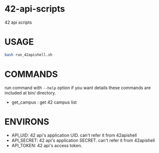 # 42-api-scripts
42 api scripts


# USAGE
```sh
bash run_42apishell.sh
```

# COMMANDS
run command with `--help` option if you want details
these commands are included at bin/ directory.

* get_campus : get 42 campus list

# ENVIRONS

* API_UID: 42 api's application UID. can't refer it from 42apishell 
* API_SECRET: 42 api's application SECRET. can't refer it from 42apishell
* API_TOKEN: 42 api's access token.
